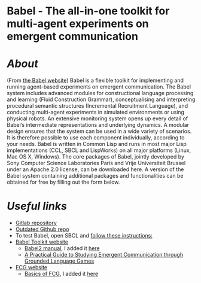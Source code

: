 Babel - The all-in-one toolkit for multi-agent experiments on emergent communication
======

# _About_

 (From [the Babel website](https://emergent-languages.org/))
Babel is a flexible toolkit for implementing and running agent-based experiments on emergent communication. The Babel system includes advanced modules for constructional language processing and learning (Fluid Construction Grammar), conceptualising and interpreting procedural semantic structures (Incremental Recruitment Language), and conducting multi-agent experiments in simulated environments or using physical robots.
An extensive monitoring system opens up every detail of Babel’s intermediate representations and underlying dynamics. A modular design ensures that the system can be used in a wide variety of scenarios. It is therefore possible to use each component individually, according to your needs.
Babel is written in Common Lisp and runs in most major Lisp implementations (CCL, SBCL and LispWorks) on all major platforms (Linux, Mac OS X, Windows).
The core packages of Babel, jointly developed by Sony Computer Science Laboratories Paris and Vrije Universiteit Brussel under an Apache 2.0 license, can be downloaded here. A version of the Babel system containing additional packages and functionalities can be obtained for free by filling out the form below.


# _Useful links_

* [Gitlab repository](https://gitlab.ai.vub.ac.be/ehai/babel-core)
* [Outdated Github repo](https://github.com/dwarfmaster/Babel2)
* To test Babel, open SBCL and [follow these instructions:](https://github.com/martinodb/babel-core/blob/master/test-babel-installation.lisp)
* [Babel Toolkit website](https://emergent-languages.org/)
   * [Babel2 manual](https://emergent-languages.org/assets/pdfs/Babel2_Manual.pdf), I added it [here](https://github.com/martinodb/babel-core/blob/martinodb-main/Babel2_Manual.pdf)
   * [A Practical Guide to Studying Emergent Communication through Grounded Language Games](https://emergent-languages.org/assets/pdfs/babel-toolkit.pdf)
* [FCG website](https://www.fcg-net.org)
   * [Basics of FCG](https://www.fcg-net.org/wp-content/uploads/papers/basics-of-fcg.pdf), I added it [here](https://github.com/martinodb/babel-core/blob/martinodb-main/basics-of-fcg.pdf)

